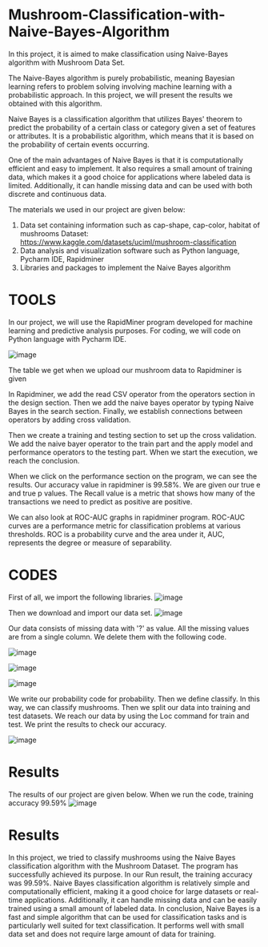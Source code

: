 # Mushroom-Classification-with-Naive-Bayes-Algorithm
In this project, it is aimed to make classification using Naive-Bayes algorithm with Mushroom Data Set. 

The Naive-Bayes algorithm is purely probabilistic, meaning Bayesian learning refers to problem solving involving machine learning with a probabilistic approach. In this project, we will present the results we obtained with this algorithm. 

Naive Bayes is a classification algorithm that utilizes Bayes' theorem to predict the probability of a certain class or category given a set of features or attributes. It is a probabilistic algorithm, which means that it is based on the probability of certain events occurring. 

One of the main advantages of Naive Bayes is that it is computationally efficient and easy to implement. It also requires a small amount of training data, which makes it a good choice for applications where labeled data is limited. Additionally, it can handle missing data and can be used with both discrete and continuous data.

The materials we used in our project are given below:
1) Data set containing information such as cap-shape, cap-color, habitat of mushrooms
Dataset: https://www.kaggle.com/datasets/uciml/mushroom-classification 
2) Data analysis and visualization software such as Python language, Pycharm IDE, Rapidminer
3) Libraries and packages to implement the Naive Bayes algorithm

# TOOLS
In our project, we will use the RapidMiner program developed for machine learning and predictive analysis purposes. For coding, we will code on Python language with Pycharm IDE.

![image](https://user-images.githubusercontent.com/73853133/214951527-05390f45-f945-44d4-bb8a-e9232a497aae.png)

The table we get when we upload our mushroom data to Rapidminer is given
 
In Rapidminer, we add the read CSV operator from the operators section in the design section. Then we add the naive bayes operator by typing Naive Bayes in the search section. Finally, we establish connections between operators by adding cross validation.
 
Then we create a training and testing section to set up the cross validation. We add the naive bayer operator to the train part and the apply model and performance operators to the testing part. When we start the execution, we reach the conclusion.
 
When we click on the performance section on the program, we can see the results. Our accuracy value in rapidminer is 99.58%. We are given our true e and true p values. The Recall value is a metric that shows how many of the transactions we need to predict as positive are positive.
 
We can also look at ROC-AUC graphs in rapidminer program. ROC-AUC curves are a performance metric for classification problems at various thresholds. ROC is a probability curve and the area under it, AUC, represents the degree or measure of separability.
 
# CODES

First of all, we import the following libraries.
 ![image](https://user-images.githubusercontent.com/73853133/214951937-962f4f73-fe2e-4432-af1e-900fdfe7dcc7.png)

Then we download and import our data set.
 ![image](https://user-images.githubusercontent.com/73853133/214951927-355641eb-5d6b-441c-9f72-5cbd7f326e5d.png)

Our data consists of missing data with '?' as value. All the missing values are from a single column. We delete them with the following code.

![image](https://user-images.githubusercontent.com/73853133/214951904-93790bbc-44d9-41e1-96b6-b5744b19d8bb.png)

![image](https://user-images.githubusercontent.com/73853133/214951863-78c23f47-2ecc-45b8-acd9-bfbeecce9349.png)

![image](https://user-images.githubusercontent.com/73853133/214951841-94e8b90f-e92c-47e3-ab88-8c990bb1d56e.png)

We write our probability code for probability. Then we define classify. In this way, we can classify mushrooms. Then we split our data into training and test datasets. We reach our data by using the Loc command for train and test. We print the results to check our accuracy.

![image](https://user-images.githubusercontent.com/73853133/214951821-34880147-ea80-46fe-8fa0-bf2872d2c69b.png)

# Results

The results of our project are given below. 
When we run the code, training accuracy 99.59% 
![image](https://user-images.githubusercontent.com/73853133/214952022-2dc4afa5-7585-4def-a39d-c7bc4719428a.png)

# Results
In this project, we tried to classify mushrooms using the Naive Bayes classification algorithm with the Mushroom Dataset. The program has successfully achieved its purpose. In our Run result, the training accuracy was 99.59%. Naive Bayes classification algorithm is relatively simple and computationally efficient, making it a good choice for large datasets or real-time applications. Additionally, it can handle missing data and can be easily trained using a small amount of labeled data. 
In conclusion, Naive Bayes is a fast and simple algorithm that can be used for classification tasks and is particularly well suited for text classification. It performs well with small data set and does not require large amount of data for training.


